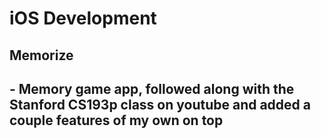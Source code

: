 <h1>iOS Development</h1>

<h2>Memorize<h2>
- Memory game app, followed along with the Stanford CS193p class on youtube and added a couple features of my own on top


